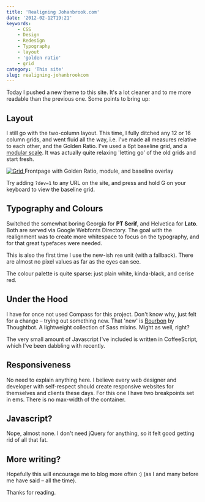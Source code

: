 ```yaml
---
title: 'Realigning Johanbrook.com'
date: '2012-02-12T19:21'
keywords:
    - CSS
    - Design
    - Redesign
    - Typography
    - layout
    - 'golden ratio'
    - grid
category: 'This site'
slug: realigning-johanbrookcom
---
```


Today I pushed a new theme to this site. It's a lot cleaner and to me more readable than the previous one. Some points to bring up:

## Layout
I still go with the two-column layout. This time, I fully ditched any 12 or 16 column grids, and went fluid all the way, i.e. I've made all measures relative to each other, and the Golden Ratio. I've used a 6pt baseline grid, and a [modular scale](http://modularscale.com/). It was actually quite relaxing 'letting go' of the old grids and start fresh.
 
 [
 ![Grid](http://f.cl.ly/items/1Y0L3g0l1K2y3u2A2t3Q/Slammer.png) ](http://f.cl.ly/items/1Y0L3g0l1K2y3u2A2t3Q/Slammer.png)
 Frontpage with Golden Ratio, module, and baseline overlay
 
 Try adding `?dev=1` to any URL on the site, and press and hold G on your keyboard to view the baseline grid.
## Typography and Colours
Switched the somewhat boring Georgia for **PT Serif**, and Helvetica for **Lato**. Both are served via Google Webfonts Directory. The goal with the realignment was to create more whitespace to focus on the typography, and for that great typefaces were needed. 
 
 This is also the first time I use the new-ish `rem` unit (with a fallback). There are almost no pixel values as far as the eyes can see.
 
 The colour palette is quite sparse: just plain white, kinda-black, and cerise red.
## Under the Hood
I have for once not used Compass for this project. Don't know why, just felt for a change – trying out something new. That 'new' is [Bourbon](http://thoughtbot.com/bourbon/) by Thoughtbot. A lightweight collection of Sass mixins. Might as well, right?
 
 The very small amount of Javascript I've included is written in CoffeeScript, which I've been dabbling with recently.
## Responsiveness
No need to explain anything here. I believe every web designer and developer with self-respect should create responsive websites for themselves and clients these days. For this one I have two breakpoints set in ems. There is no max-width of the container.
## Javascript?
Nope, almost none. I don't need jQuery for anything, so it felt good getting rid of all that fat.
## More writing?
Hopefully this will encourage me to blog more often :) (as I and many before me have said – all the time).
 
 Thanks for reading.
